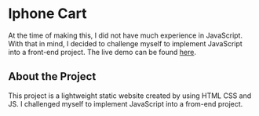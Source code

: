 # Iphone Cart

At the time of making this, I did not have much experience in JavaScript. With that in mind, I decided to challenge myself to implement JavaScript into a front-end project.
The live demo can be found [here](https://maxcodingtx-iphone-cart.netlify.app/).

## About the Project

This project is a lightweight static website created by using HTML CSS and JS. I challenged myself to implement JavaScript into a from-end project.
